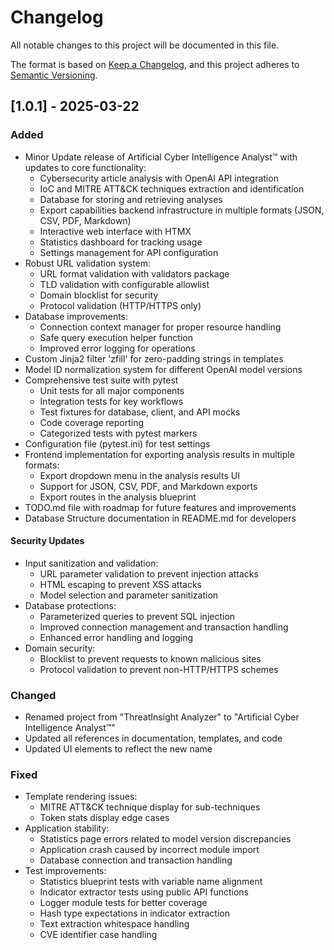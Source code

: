 # Changelog

All notable changes to this project will be documented in this file.

The format is based on [Keep a Changelog](https://keepachangelog.com/en/1.0.0/),
and this project adheres to [Semantic Versioning](https://semver.org/spec/v2.0.0.html).

## [1.0.1] - 2025-03-22

### Added
- Minor Update release of Artificial Cyber Intelligence Analyst™ with updates to core functionality:
  - Cybersecurity article analysis with OpenAI API integration
  - IoC and MITRE ATT&CK techniques extraction and identification
  - Database for storing and retrieving analyses
  - Export capabilities backend infrastructure in multiple formats (JSON, CSV, PDF, Markdown)
  - Interactive web interface with HTMX
  - Statistics dashboard for tracking usage
  - Settings management for API configuration
- Robust URL validation system:
  - URL format validation with validators package
  - TLD validation with configurable allowlist
  - Domain blocklist for security
  - Protocol validation (HTTP/HTTPS only)
- Database improvements:
  - Connection context manager for proper resource handling
  - Safe query execution helper function
  - Improved error logging for operations
- Custom Jinja2 filter 'zfill' for zero-padding strings in templates
- Model ID normalization system for different OpenAI model versions
- Comprehensive test suite with pytest
  - Unit tests for all major components
  - Integration tests for key workflows
  - Test fixtures for database, client, and API mocks
  - Code coverage reporting
  - Categorized tests with pytest markers
- Configuration file (pytest.ini) for test settings
- Frontend implementation for exporting analysis results in multiple formats:
  - Export dropdown menu in the analysis results UI
  - Support for JSON, CSV, PDF, and Markdown exports
  - Export routes in the analysis blueprint 
- TODO.md file with roadmap for future features and improvements
- Database Structure documentation in README.md for developers

#### Security Updates
- Input sanitization and validation:
  - URL parameter validation to prevent injection attacks
  - HTML escaping to prevent XSS attacks
  - Model selection and parameter sanitization
- Database protections:
  - Parameterized queries to prevent SQL injection
  - Improved connection management and transaction handling
  - Enhanced error handling and logging
- Domain security:
  - Blocklist to prevent requests to known malicious sites
  - Protocol validation to prevent non-HTTP/HTTPS schemes

### Changed
- Renamed project from "ThreatInsight Analyzer" to "Artificial Cyber Intelligence Analyst™"
- Updated all references in documentation, templates, and code
- Updated UI elements to reflect the new name

### Fixed
- Template rendering issues:
  - MITRE ATT&CK technique display for sub-techniques
  - Token stats display edge cases
- Application stability:
  - Statistics page errors related to model version discrepancies
  - Application crash caused by incorrect module import
  - Database connection and transaction handling
- Test improvements:
  - Statistics blueprint tests with variable name alignment
  - Indicator extractor tests using public API functions
  - Logger module tests for better coverage
  - Hash type expectations in indicator extraction
  - Text extraction whitespace handling
  - CVE identifier case handling